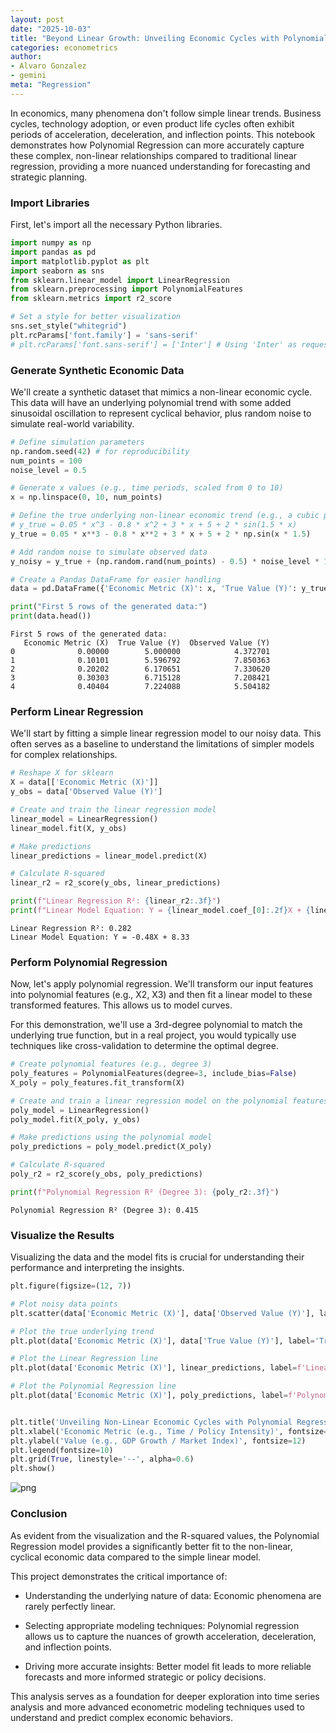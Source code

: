 ```yaml
---
layout: post
date: "2025-10-03"
title: "Beyond Linear Growth: Unveiling Economic Cycles with Polynomial Regression"
categories: econometrics
author:
- Alvaro Gonzalez
- gemini
meta: "Regression"
---
```


In economics, many phenomena don't follow simple linear trends. Business cycles, technology adoption, or even product life cycles often exhibit periods of acceleration, deceleration, and inflection points. This notebook demonstrates how Polynomial Regression can more accurately capture these complex, non-linear relationships compared to traditional linear regression, providing a more nuanced understanding for forecasting and strategic planning.

### Import Libraries

First, let's import all the necessary Python libraries.


```python
import numpy as np
import pandas as pd
import matplotlib.pyplot as plt
import seaborn as sns
from sklearn.linear_model import LinearRegression
from sklearn.preprocessing import PolynomialFeatures
from sklearn.metrics import r2_score

# Set a style for better visualization
sns.set_style("whitegrid")
plt.rcParams['font.family'] = 'sans-serif'
# plt.rcParams['font.sans-serif'] = ['Inter'] # Using 'Inter' as requested

```

### Generate Synthetic Economic Data

We'll create a synthetic dataset that mimics a non-linear economic cycle. This data will have an underlying polynomial trend with some added sinusoidal oscillation to represent cyclical behavior, plus random noise to simulate real-world variability.


```python
# Define simulation parameters
np.random.seed(42) # for reproducibility
num_points = 100
noise_level = 0.5

# Generate x values (e.g., time periods, scaled from 0 to 10)
x = np.linspace(0, 10, num_points)

# Define the true underlying non-linear economic trend (e.g., a cubic polynomial with oscillation)
# y_true = 0.05 * x^3 - 0.8 * x^2 + 3 * x + 5 + 2 * sin(1.5 * x)
y_true = 0.05 * x**3 - 0.8 * x**2 + 3 * x + 5 + 2 * np.sin(x * 1.5)

# Add random noise to simulate observed data
y_noisy = y_true + (np.random.rand(num_points) - 0.5) * noise_level * 10

# Create a Pandas DataFrame for easier handling
data = pd.DataFrame({'Economic Metric (X)': x, 'True Value (Y)': y_true, 'Observed Value (Y)': y_noisy})

print("First 5 rows of the generated data:")
print(data.head())
```

    First 5 rows of the generated data:
       Economic Metric (X)  True Value (Y)  Observed Value (Y)
    0              0.00000        5.000000            4.372701
    1              0.10101        5.596792            7.850363
    2              0.20202        6.170651            7.330620
    3              0.30303        6.715128            7.208421
    4              0.40404        7.224088            5.504182
    

### Perform Linear Regression

We'll start by fitting a simple linear regression model to our noisy data. This often serves as a baseline to understand the limitations of simpler models for complex relationships.


```python
# Reshape X for sklearn
X = data[['Economic Metric (X)']]
y_obs = data['Observed Value (Y)']

# Create and train the linear regression model
linear_model = LinearRegression()
linear_model.fit(X, y_obs)

# Make predictions
linear_predictions = linear_model.predict(X)

# Calculate R-squared
linear_r2 = r2_score(y_obs, linear_predictions)

print(f"Linear Regression R²: {linear_r2:.3f}")
print(f"Linear Model Equation: Y = {linear_model.coef_[0]:.2f}X + {linear_model.intercept_:.2f}")

```

    Linear Regression R²: 0.282
    Linear Model Equation: Y = -0.48X + 8.33
    

### Perform Polynomial Regression

Now, let's apply polynomial regression. We'll transform our input features into polynomial features (e.g., X2, X3) and then fit a linear model to these transformed features. This allows us to model curves.

For this demonstration, we'll use a 3rd-degree polynomial to match the underlying true function, but in a real project, you would typically use techniques like cross-validation to determine the optimal degree.


```python
# Create polynomial features (e.g., degree 3)
poly_features = PolynomialFeatures(degree=3, include_bias=False)
X_poly = poly_features.fit_transform(X)

# Create and train a linear regression model on the polynomial features
poly_model = LinearRegression()
poly_model.fit(X_poly, y_obs)

# Make predictions using the polynomial model
poly_predictions = poly_model.predict(X_poly)

# Calculate R-squared
poly_r2 = r2_score(y_obs, poly_predictions)

print(f"Polynomial Regression R² (Degree 3): {poly_r2:.3f}")

```

    Polynomial Regression R² (Degree 3): 0.415
    

### Visualize the Results

Visualizing the data and the model fits is crucial for understanding their performance and interpreting the insights.

```python
plt.figure(figsize=(12, 7))

# Plot noisy data points
plt.scatter(data['Economic Metric (X)'], data['Observed Value (Y)'], label='Noisy Data Points', color='#6366f1', s=50, alpha=0.7)

# Plot the true underlying trend
plt.plot(data['Economic Metric (X)'], data['True Value (Y)'], label='True Economic Trend', color='#22c55e', linewidth=3, linestyle='--')

# Plot the Linear Regression line
plt.plot(data['Economic Metric (X)'], linear_predictions, label=f'Linear Regression (R²: {linear_r2:.3f})', color='#ef4444', linewidth=2)

# Plot the Polynomial Regression line
plt.plot(data['Economic Metric (X)'], poly_predictions, label=f'Polynomial Regression (R²: {poly_r2:.3f})', color='#0ea5e9', linewidth=2)


plt.title('Unveiling Non-Linear Economic Cycles with Polynomial Regression', fontsize=16)
plt.xlabel('Economic Metric (e.g., Time / Policy Intensity)', fontsize=12)
plt.ylabel('Value (e.g., GDP Growth / Market Index)', fontsize=12)
plt.legend(fontsize=10)
plt.grid(True, linestyle='--', alpha=0.6)
plt.show()

```

![png](/assets/img/economic-cycles1.png)

### Conclusion

As evident from the visualization and the R-squared values, the Polynomial Regression model provides a significantly better fit to the non-linear, cyclical economic data compared to the simple linear model.

This project demonstrates the critical importance of:

* Understanding the underlying nature of data: Economic phenomena are rarely perfectly linear.

* Selecting appropriate modeling techniques: Polynomial regression allows us to capture the nuances of growth acceleration, deceleration, and inflection points.

* Driving more accurate insights: Better model fit leads to more reliable forecasts and more informed strategic or policy decisions.

This analysis serves as a foundation for deeper exploration into time series analysis and more advanced econometric modeling techniques used to understand and predict complex economic behaviors.


```python

```
